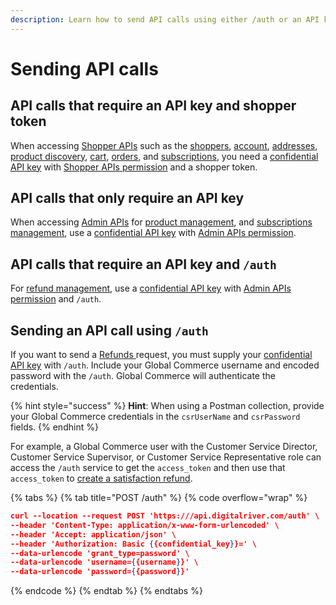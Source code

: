 ```yaml
---
description: Learn how to send API calls using either /auth or an API key.
---
```


# Sending API calls

## API calls that require an API key and shopper token

When accessing [Shopper APIs](broken-reference) such as the [shoppers](../../shopper-apis/shoppers/), [account](../../shopper-apis/shoppers/account.md), [addresses](../../shopper-apis/shoppers/addresses.md), [product discovery](../../shopper-apis/product-discovery/), [cart](../../shopper-apis/cart/), [orders](../../shopper-apis/orders-1/), and [subscriptions](broken-reference), you need a [confidential API key](../../resources/API-structure/api-keys.md#confidential-keys) with [Shopper APIs permission](roles-and-permissions.md#commerce-api-suite-roles-and-permissions) and a shopper token.&#x20;

## API calls that only require an API key

When accessing [Admin APIs](broken-reference) for [product management](../../admin-apis/product-management/), and [subscriptions management](../../admin-apis/subscription-management/), use a [confidential API key](../../resources/API-structure/api-keys.md#confidential-keys) with [Admin APIs permission](roles-and-permissions.md#commerce-api-suite-roles-and-permissions).

## API calls that require an API key and `/auth`

For [refund management](../../admin-apis/returns-and-refunds-1/), use a [confidential API key](../../resources/API-structure/api-keys.md#confidential-keys) with [Admin APIs permission](roles-and-permissions.md#commerce-api-suite-roles-and-permissions) and `/auth`.&#x20;

## Sending an API call using `/auth`

If you want to send a [Refunds ](../../admin-apis/returns-and-refunds-1/)request, you must supply your [confidential API key](../../resources/API-structure/api-keys.md#confidential-keys) with `/auth`. Include your Global Commerce username and encoded password with the `/auth`. Global Commerce will authenticate the credentials.

{% hint style="success" %}
**Hint**: When using a Postman collection,  provide your Global Commerce credentials in the  `csrUserName` and `csrPassword` fields.
{% endhint %}

For example, a Global Commerce user with the Customer Service Director, Customer Service Supervisor, or Customer Service Representative role can access the `/auth` service to get the `access_token` and then use that `access_token` to [create a satisfaction refund](../../admin-apis/returns-and-refunds-1/creating-a-satisfaction-refund.md).

{% tabs %}
{% tab title="POST /auth" %}
{% code overflow="wrap" %}
```json
curl --location --request POST 'https:///api.digitalriver.com/auth' \
--header 'Content-Type: application/x-www-form-urlencoded' \
--header 'Accept: application/json' \
--header 'Authorization: Basic {{confidential_key}}=' \
--data-urlencode 'grant_type=password' \
--data-urlencode 'username={{username}}' \
--data-urlencode 'password={{password}}'
```
{% endcode %}
{% endtab %}
{% endtabs %}
